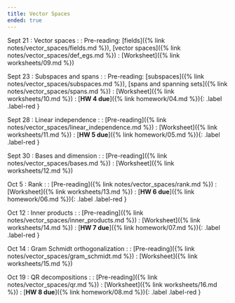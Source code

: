 ```yaml
---
title: Vector Spaces
ended: true
---
```


Sept 21
: Vector spaces 
  : 
: Pre-reading: [fields]({% link notes/vector_spaces/fields.md %}), 
[vector spaces]({% link notes/vector_spaces/def_egs.md %})
: [Worksheet]({% link worksheets/09.md %})

Sept 23
: Subspaces and spans
  : 
: Pre-reading: [subspaces]({% link notes/vector_spaces/subspaces.md %}), 
[spans and spanning sets]({% link notes/vector_spaces/spans.md %})
: [Worksheet]({% link worksheets/10.md %})
: [**HW 4 due**]({% link homework/04.md %}){: .label .label-red }

Sept 28
: Linear independence
  : 
: [Pre-reading]({% link notes/vector_spaces/linear_independence.md %})
: [Worksheet]({% link worksheets/11.md %})
: [**HW 5 due**]({% link homework/05.md %}){: .label .label-red }

Sept 30
: Bases and dimension
  : 
: [Pre-reading]({% link notes/vector_spaces/bases.md %})
: [Worksheet]({% link worksheets/12.md %})

Oct 5
: Rank
  : 
: [Pre-reading]({% link notes/vector_spaces/rank.md %})
: [Worksheet]({% link worksheets/13.md %})
: [**HW 6 due**]({% link homework/06.md %}){: .label .label-red }

Oct 12
: Inner products
  : 
: [Pre-reading]({% link notes/vector_spaces/inner_products.md %})
: [Worksheet]({% link worksheets/14.md %})
: [**HW 7 due**]({% link homework/07.md %}){: .label .label-red }

Oct 14
: Gram Schmidt orthogonalization
  : 
: [Pre-reading]({% link notes/vector_spaces/gram_schmidt.md %})
: [Worksheet]({% link worksheets/15.md %})

Oct 19
: QR decompositions
  : 
: [Pre-reading]({% link notes/vector_spaces/qr.md %})
: [Worksheet]({% link worksheets/16.md %})
: [**HW 8 due**]({% link homework/08.md %}){: .label .label-red }